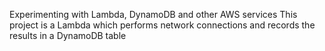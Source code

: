 Experimenting with Lambda, DynamoDB and other AWS services
This project is a Lambda which performs network connections and records the results in a DynamoDB table
